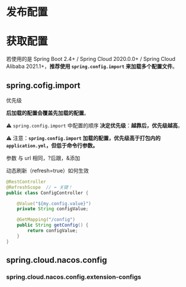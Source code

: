 # 发布配置

# 获取配置

若使用的是 Spring Boot 2.4+ / Spring Cloud 2020.0.0+ / Spring Cloud Alibaba 2021.1+，**推荐使用 `spring.config.import` 来加载多个配置文件**。

## spring.cofig.import

优先级

**后加载的配置会覆盖先加载的配置**。

⚠️ `spring.config.import` 中配置的顺序 **决定优先级**：**越靠后，优先级越高**。 

⚠️ 注意：**`spring.config.import` 加载的配置，优先级高于打包内的 `application.yml`，但低于命令行参数。**

参数
与 url 相同，?后跟，&添加

动态刷新（refresh=true）如何生效

```java
@RestController
@RefreshScope  // ⬅️ 关键！
public class ConfigController {

    @Value("${my.config.value}")
    private String configValue;

    @GetMapping("/config")
    public String getConfig() {
        return configValue;
    }
}
```



## spring.cloud.nacos.config


### spring.cloud.nacos.config.extension-configs